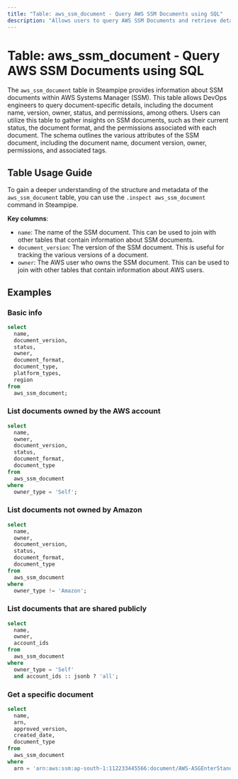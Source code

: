 ```yaml
---
title: "Table: aws_ssm_document - Query AWS SSM Documents using SQL"
description: "Allows users to query AWS SSM Documents and retrieve detailed information about each document, including its name, version, owner, status, and permissions, among others."
---
```


# Table: aws_ssm_document - Query AWS SSM Documents using SQL

The `aws_ssm_document` table in Steampipe provides information about SSM documents within AWS Systems Manager (SSM). This table allows DevOps engineers to query document-specific details, including the document name, version, owner, status, and permissions, among others. Users can utilize this table to gather insights on SSM documents, such as their current status, the document format, and the permissions associated with each document. The schema outlines the various attributes of the SSM document, including the document name, document version, owner, permissions, and associated tags.

## Table Usage Guide

To gain a deeper understanding of the structure and metadata of the `aws_ssm_document` table, you can use the `.inspect aws_ssm_document` command in Steampipe.

**Key columns**:

- `name`: The name of the SSM document. This can be used to join with other tables that contain information about SSM documents.
- `document_version`: The version of the SSM document. This is useful for tracking the various versions of a document.
- `owner`: The AWS user who owns the SSM document. This can be used to join with other tables that contain information about AWS users.

## Examples

### Basic info

```sql
select
  name,
  document_version,
  status,
  owner,
  document_format,
  document_type,
  platform_types,
  region
from
  aws_ssm_document;
```

### List documents owned by the AWS account

```sql
select
  name,
  owner,
  document_version,
  status,
  document_format,
  document_type
from
  aws_ssm_document
where
  owner_type = 'Self';
```

### List documents not owned by Amazon

```sql
select
  name,
  owner,
  document_version,
  status,
  document_format,
  document_type
from
  aws_ssm_document
where
  owner_type != 'Amazon';
```

### List documents that are shared publicly

```sql
select
  name,
  owner,
  account_ids
from
  aws_ssm_document
where
  owner_type = 'Self'
  and account_ids :: jsonb ? 'all';
```

### Get a specific document

```sql
select
  name,
  arn,
  approved_version,
  created_date,
  document_type
from
  aws_ssm_document
where
  arn = 'arn:aws:ssm:ap-south-1:112233445566:document/AWS-ASGEnterStandby';
```
